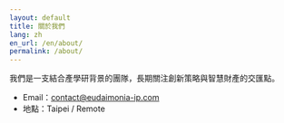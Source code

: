 ```yaml
---
layout: default
title: 關於我們
lang: zh
en_url: /en/about/
permalink: /about/
---
```



我們是一支結合產學研背景的團隊，長期關注創新策略與智慧財產的交匯點。

- Email：contact@eudaimonia-ip.com
- 地點：Taipei / Remote
